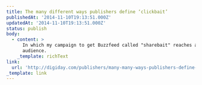 ```yaml
---
title: The many different ways publishers define ‘clickbait’
publishedAt: '2014-11-10T19:13:51.000Z'
updatedAt: '2014-11-10T19:13:51.000Z'
status: publish
body:
  - content: >
      In which my campaign to get Buzzfeed called "sharebait" reaches a new
      audience.
    _template: richText
link:
  url: 'http://digiday.com/publishers/many-many-ways-publishers-define-clickbait/'
_template: link
---
```


